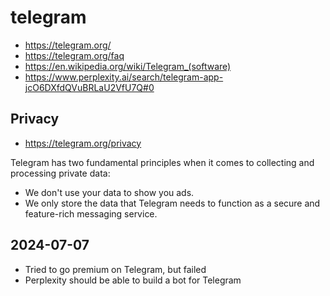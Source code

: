 # telegram

* https://telegram.org/
* https://telegram.org/faq
* https://en.wikipedia.org/wiki/Telegram_(software)
* https://www.perplexity.ai/search/telegram-app-jcO6DXfdQVuBRLaU2VfU7Q#0


## Privacy

* https://telegram.org/privacy

Telegram has two fundamental principles when it comes to collecting and processing private data:
* We don't use your data to show you ads.
* We only store the data that Telegram needs to function as a secure and feature-rich messaging service.

## 2024-07-07

* Tried to go premium on Telegram, but failed
* Perplexity should be able to build a bot for Telegram
